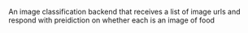 An image classification backend that receives a list of image urls and respond with preidiction on whether each is an image of food
